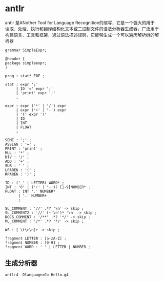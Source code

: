 # antlr

antlr 是ANother Tool for Language Recognition的缩写，它是一个强大的用于读取、处理、执行和翻译结构化文本或二进制文件的语法分析器生成器，广泛用于构建语言、工具和框架，通过语法描述规则，它能够生成一个可以遍历解析树的解析器

```antlr
grammar SimpleExpr;

@header {
package simpleexpr;
}

prog : stat* EOF ;

stat : expr ';'
     | ID '=' expr ';'
     | 'print' expr ';'
     ;

expr : expr ('*' | '/') expr
     | expr ('+' | '-') expr
     | '(' expr ')'
     | ID
     | INT
     | FLOAT
     ;

SEMI : ';' ;
ASSIGN : '=' ;
PRINT : 'print' ;
MUL : '*' ;
DIV : '/' ;
ADD : '+' ;
SUB : '-' ;
LPAREN : '(' ;
RPAREN : ')' ;

ID : ('_' | LETTER) WORD* ;
INT : '0' | ('+' | '-')? [1-9]NUMBER* ;
FLOAT : INT '.' NUMBER*
      | '.' NUMBER+
      ;

SL_COMMENT : '//' .*? '\n' -> skip ;
SL_COMMENT2 : '//' (~'\n')* '\n' -> skip ;
DOCS_COMMENT : '/**' .*? '*/' -> skip ;
ML_COMMENT : '/*' .*? '*/' -> skip ;

WS : [ \t\r\n]+ -> skip ;

fragment LETTER : [a-zA-Z] ;
fragment NUMBER : [0-9] ;
fragment WORD : '_' | LETTER | NUMBER ;
```

## 生成分析器

```shell
antlr4 -Dlanguage=Go Hello.g4
```

